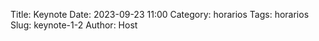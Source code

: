 Title: Keynote
Date: 2023-09-23 11:00
Category: horarios
Tags: horarios
Slug: keynote-1-2
Author: Host